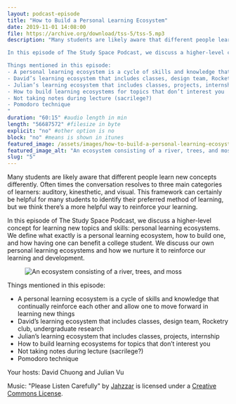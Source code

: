 ```yaml
---
layout: podcast-episode
title: "How to Build a Personal Learning Ecosystem"
date: 2019-11-01 14:08:00
file: https://archive.org/download/tss-5/tss-5.mp3
description: "Many students are likely aware that different people learn new concepts differently. Often times the conversation resolves to three main categories of learners: auditory, kinesthetic, and visual. This framework can certainly be helpful for many students to identify their preferred method of learning, but we think there’s a more helpful way to reinforce your learning. 

In this episode of The Study Space Podcast, we discuss a higher-level concept for learning new topics and skills: personal learning ecosystems. We define what exactly is a personal learning ecosystem, how to build one, and how having one can benefit a college student. We discuss our own personal learning ecosystems and how we nurture it to reinforce our learning and development. 

Things mentioned in this episode:
- A personal learning ecosystem is a cycle of skills and knowledge that continually reinforce each other and allow one to move forward in learning new things
- David’s learning ecosystem that includes classes, design team, Rocketry club, undergraduate research
- Julian’s learning ecosystem that includes classes, projects, internship
- How to build learning ecosystems for topics that don’t interest you
- Not taking notes during lecture (sacrilege?)
- Pomodoro technique
"
duration: "60:15" #audio length in min
length: "56687572" #filesize in byte
explicit: "no" #other option is no
block: "no" #means is shown in itunes
featured_image: /assets/images/how-to-build-a-personal-learning-ecosystem/ecosystem.jpg
featured_image_alt: "An ecosystem consisting of a river, trees, and moss"
slug: "5"
---
```


Many students are likely aware that different people learn new concepts differently. Often times the conversation resolves to three main categories of learners: auditory, kinesthetic, and visual. This framework can certainly be helpful for many students to identify their preferred method of learning, but we think there’s a more helpful way to reinforce your learning.

In this episode of The Study Space Podcast, we discuss a higher-level concept for learning new topics and skills: personal learning ecosystems. We define what exactly is a personal learning ecosystem, how to build one, and how having one can benefit a college student. We discuss our own personal learning ecosystems and how we nurture it to reinforce our learning and development.

<figure class="figure">
    <img src="/assets/images/how-to-build-a-personal-learning-ecosystem/ecosystem.jpg" alt="An ecosystem consisting of a river, trees, and moss" class="mx-auto mt-5 mb-2 d-block w-75" />
</figure>

Things mentioned in this episode:

-   A personal learning ecosystem is a cycle of skills and knowledge that continually reinforce each other and allow one to move forward in learning new things
-   David’s learning ecosystem that includes classes, design team, Rocketry club, undergraduate research
-   Julian’s learning ecosystem that includes classes, projects, internship
-   How to build learning ecosystems for topics that don’t interest you
-   Not taking notes during lecture (sacrilege?)
-   Pomodoro technique

Your hosts: David Chuong and Julian Vu

Music: "Please Listen Carefully" by [Jahzzar](https://soundcloud.com/jahzzar) is licensed under a [Creative Commons License](http://creativecommons.org/licenses/by-sa/3.0/).
